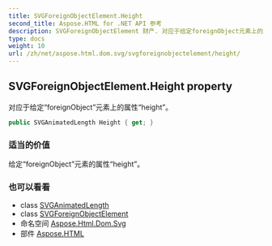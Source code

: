 ```yaml
---
title: SVGForeignObjectElement.Height
second_title: Aspose.HTML for .NET API 参考
description: SVGForeignObjectElement 财产. 对应于给定foreignObject元素上的属性height
type: docs
weight: 10
url: /zh/net/aspose.html.dom.svg/svgforeignobjectelement/height/
---
```

## SVGForeignObjectElement.Height property

对应于给定“foreignObject”元素上的属性“height”。

```csharp
public SVGAnimatedLength Height { get; }
```

### 适当的价值

给定“foreignObject”元素的属性“height”。

### 也可以看看

* class [SVGAnimatedLength](../../../aspose.html.dom.svg.datatypes/svganimatedlength/)
* class [SVGForeignObjectElement](../)
* 命名空间 [Aspose.Html.Dom.Svg](../../svgforeignobjectelement/)
* 部件 [Aspose.HTML](../../../)


